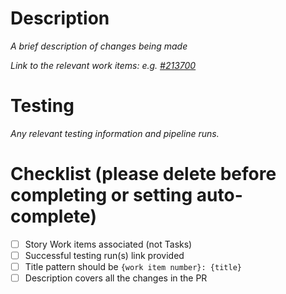 # Description
*A brief description of changes being made*

*Link to the relevant work items: e.g. [#213700](https://dev.azure.com/defragovuk/DEFRA-FFC/_workitems/edit/213700)*

# Testing
*Any relevant testing information and pipeline runs.*

# Checklist (please delete before completing or setting auto-complete)
- [ ] Story Work items associated (not Tasks)
- [ ] Successful testing run(s) link provided
- [ ] Title pattern should be `{work item number}: {title}`
- [ ] Description covers all the changes in the PR